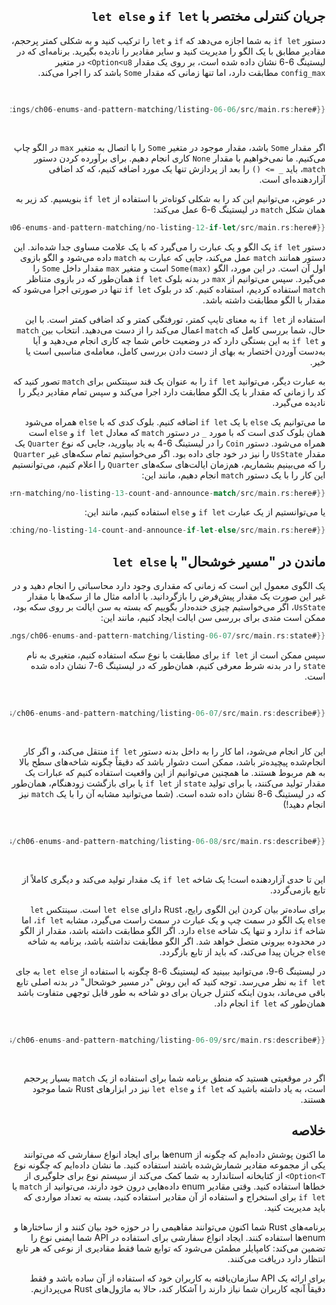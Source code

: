 <div dir="rtl">

## جریان کنترلی مختصر با `if let` و `let else`

دستور `if let` به شما اجازه می‌دهد که `if` و `let` را ترکیب کنید و به شکلی کمتر پرحجم، مقادیر مطابق با یک الگو را مدیریت کنید و سایر مقادیر را نادیده بگیرید. برنامه‌ای که در لیستینگ 6-6 نشان داده شده است، بر روی یک مقدار `Option<u8>` در متغیر `config_max` مطابقت دارد، اما تنها زمانی که مقدار `Some` باشد کد را اجرا می‌کند.

<Listing number="6-6" caption="یک `match` که تنها به اجرای کد زمانی که مقدار `Some` است اهمیت می‌دهد">

```rust
{{#rustdoc_include ../listings/ch06-enums-and-pattern-matching/listing-06-06/src/main.rs:here}}
```

</Listing>

اگر مقدار `Some` باشد، مقدار موجود در متغیر `Some` را با اتصال به متغیر `max` در الگو چاپ می‌کنیم. ما نمی‌خواهیم با مقدار `None` کاری انجام دهیم. برای برآورده کردن دستور `match`، باید `_ => ()` را بعد از پردازش تنها یک مورد اضافه کنیم، که کد اضافی آزاردهنده‌ای است.

در عوض، می‌توانیم این کد را به شکلی کوتاه‌تر با استفاده از `if let` بنویسیم. کد زیر به همان شکل `match` در لیستینگ 6-6 عمل می‌کند:

```rust
{{#rustdoc_include ../listings/ch06-enums-and-pattern-matching/no-listing-12-if-let/src/main.rs:here}}
```

دستور `if let` یک الگو و یک عبارت را می‌گیرد که با یک علامت مساوی جدا شده‌اند. این دستور همانند `match` عمل می‌کند، جایی که عبارت به `match` داده می‌شود و الگو بازوی اول آن است. در این مورد، الگو `Some(max)` است و متغیر `max` مقدار داخل `Some` را می‌گیرد. سپس می‌توانیم از `max` در بدنه بلوک `if let` همان‌طور که در بازوی متناظر `match` استفاده کردیم، استفاده کنیم. کد در بلوک `if let` تنها در صورتی اجرا می‌شود که مقدار با الگو مطابقت داشته باشد.

استفاده از `if let` به معنای تایپ کمتر، تورفتگی کمتر و کد اضافی کمتر است. با این حال، شما بررسی کامل که `match` اعمال می‌کند را از دست می‌دهید. انتخاب بین `match` و `if let` به این بستگی دارد که در وضعیت خاص شما چه کاری انجام می‌دهید و آیا به‌دست آوردن اختصار به بهای از دست دادن بررسی کامل، معامله‌ی مناسبی است یا خیر.

به عبارت دیگر، می‌توانید `if let` را به عنوان یک قند سینتکس برای `match` تصور کنید که کد را زمانی که مقدار با یک الگو مطابقت دارد اجرا می‌کند و سپس تمام مقادیر دیگر را نادیده می‌گیرد.

ما می‌توانیم یک `else` با یک `if let` اضافه کنیم. بلوک کدی که با `else` همراه می‌شود همان بلوک کدی است که با مورد `_` در دستور `match` که معادل `if let` و `else` است همراه می‌شود. دستور `Coin` را در لیستینگ 6-4 به یاد بیاورید، جایی که نوع `Quarter` یک مقدار `UsState` را نیز در خود جای داده بود. اگر می‌خواستیم تمام سکه‌های غیر `Quarter` را که می‌بینیم بشماریم، هم‌زمان ایالت‌های سکه‌های `Quarter` را اعلام کنیم، می‌توانستیم این کار را با یک دستور `match` انجام دهیم، مانند این:

```rust
{{#rustdoc_include ../listings/ch06-enums-and-pattern-matching/no-listing-13-count-and-announce-match/src/main.rs:here}}
```

یا می‌توانستیم از یک عبارت `if let` و `else` استفاده کنیم، مانند این:

```rust
{{#rustdoc_include ../listings/ch06-enums-and-pattern-matching/no-listing-14-count-and-announce-if-let-else/src/main.rs:here}}
```

## ماندن در "مسیر خوشحال" با `let else`

یک الگوی معمول این است که زمانی که مقداری وجود دارد محاسباتی را انجام دهید و در غیر این صورت یک مقدار پیش‌فرض را بازگردانید. با ادامه مثال ما از سکه‌ها با مقدار `UsState`، اگر می‌خواستیم چیزی خنده‌دار بگوییم که بسته به سن ایالت بر روی سکه بود، ممکن است متدی برای بررسی سن ایالت ایجاد کنیم، مانند این:

```rust
{{#rustdoc_include ../listings/ch06-enums-and-pattern-matching/listing-06-07/src/main.rs:state}}
```

سپس ممکن است از `if let` برای مطابقت با نوع سکه استفاده کنیم، متغیری به نام `state` را در بدنه شرط معرفی کنیم، همان‌طور که در لیستینگ 6-7 نشان داده شده است.

<Listing number="6-7" caption="استفاده از `if let` برای تولید یک مقدار یا بازگشت زودهنگام." file-name="src/main.rs">

```rust
{{#rustdoc_include ../listings/ch06-enums-and-pattern-matching/listing-06-07/src/main.rs:describe}}
```

</Listing>

این کار انجام می‌شود، اما کار را به داخل بدنه دستور `if let` منتقل می‌کند، و اگر کار انجام‌شده پیچیده‌تر باشد، ممکن است دشوار باشد که دقیقاً چگونه شاخه‌های سطح بالا به هم مربوط هستند. ما همچنین می‌توانیم از این واقعیت استفاده کنیم که عبارات یک مقدار تولید می‌کنند، یا برای تولید `state` از `if let` یا برای بازگشت زودهنگام، همان‌طور که در لیستینگ 6-8 نشان داده شده است. (شما می‌توانید مشابه آن را با یک `match` نیز انجام دهید!)

<Listing number="6-8" caption="استفاده از `if let` برای تولید یک مقدار یا بازگشت زودهنگام." file-name="src/main.rs">

```rust
{{#rustdoc_include ../listings/ch06-enums-and-pattern-matching/listing-06-08/src/main.rs:describe}}
```

</Listing>

این تا حدی آزاردهنده است! یک شاخه `if let` یک مقدار تولید می‌کند و دیگری کاملاً از تابع بازمی‌گردد.

برای ساده‌تر بیان کردن این الگوی رایج، Rust دارای `let else` است. سینتکس `let else` یک الگو در سمت چپ و یک عبارت در سمت راست می‌گیرد، مشابه `if let`، اما شاخه `if` ندارد و تنها یک شاخه `else` دارد. اگر الگو مطابقت داشته باشد، مقدار از الگو در محدوده بیرونی متصل خواهد شد. اگر الگو مطابقت نداشته باشد، برنامه به شاخه `else` جریان پیدا می‌کند، که باید از تابع بازگردد.

در لیستینگ 6-9، می‌توانید ببینید که لیستینگ 6-8 چگونه با استفاده از `let else` به جای `if let` به نظر می‌رسد. توجه کنید که این روش "در مسیر خوشحال" در بدنه اصلی تابع باقی می‌ماند، بدون اینکه کنترل جریان برای دو شاخه به طور قابل توجهی متفاوت باشد همان‌طور که `if let` انجام داد.

<Listing number="6-9" caption="استفاده از `let else` برای واضح‌تر کردن جریان درون تابع." file-name="src/main.rs">

```rust
{{#rustdoc_include ../listings/ch06-enums-and-pattern-matching/listing-06-09/src/main.rs:describe}}
```

</Listing>

اگر در موقعیتی هستید که منطق برنامه شما برای استفاده از یک `match` بسیار پرحجم است، به یاد داشته باشید که `if let` و `let else` نیز در ابزارهای Rust شما موجود هستند.

## خلاصه

ما اکنون پوشش داده‌ایم که چگونه از enumها برای ایجاد انواع سفارشی که می‌توانند یکی از مجموعه مقادیر شمارش‌شده باشند استفاده کنید. ما نشان داده‌ایم که چگونه نوع `Option<T>` از کتابخانه استاندارد به شما کمک می‌کند از سیستم نوع برای جلوگیری از خطاها استفاده کنید. وقتی مقادیر enum داده‌هایی درون خود دارند، می‌توانید از `match` یا `if let` برای استخراج و استفاده از آن مقادیر استفاده کنید، بسته به تعداد مواردی که باید مدیریت کنید.

برنامه‌های Rust شما اکنون می‌توانند مفاهیمی را در حوزه خود بیان کنند و از ساختارها و enumها استفاده کنند. ایجاد انواع سفارشی برای استفاده در API شما ایمنی نوع را تضمین می‌کند: کامپایلر مطمئن می‌شود که توابع شما فقط مقادیری از نوعی که هر تابع انتظار دارد دریافت می‌کنند.

برای ارائه یک API سازمان‌یافته به کاربران خود که استفاده از آن ساده باشد و فقط دقیقاً آنچه کاربران شما نیاز دارند را آشکار کند، حالا به ماژول‌های Rust می‌پردازیم.

</div>